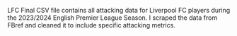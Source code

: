 LFC Final CSV file contains all attacking data for Liverpool FC players during the 2023/2024 English Premier League Season. I scraped the data from FBref and cleaned it to include specific attacking metrics.
